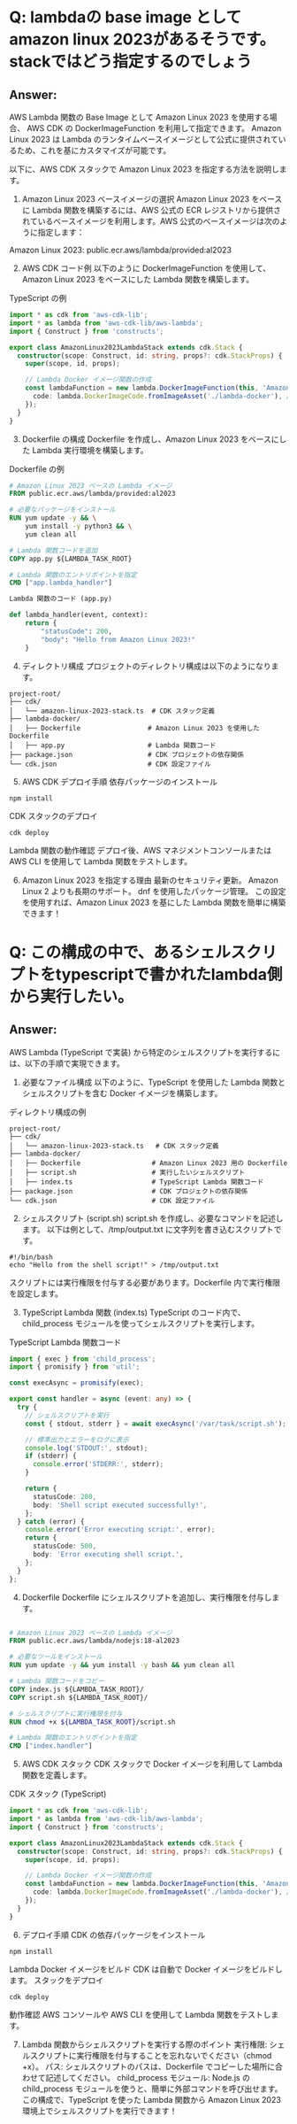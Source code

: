 # Q: lambdaの base image としてamazon linux 2023があるそうです。stackではどう指定するのでしょう

## Answer: 
AWS Lambda 関数の Base Image として Amazon Linux 2023 を使用する場合、
AWS CDK の DockerImageFunction を利用して指定できます。
Amazon Linux 2023 は Lambda のランタイムベースイメージとして公式に提供されているため、これを基にカスタマイズが可能です。

以下に、AWS CDK スタックで Amazon Linux 2023 を指定する方法を説明します。

1. Amazon Linux 2023 ベースイメージの選択
Amazon Linux 2023 をベースに Lambda 関数を構築するには、AWS 公式の ECR
レジストリから提供されているベースイメージを利用します。AWS 公式のベースイメージは次のように指定します：

Amazon Linux 2023:
public.ecr.aws/lambda/provided:al2023

2. AWS CDK コード例
以下のように DockerImageFunction を使用して、Amazon Linux 2023 をベースにした Lambda 関数を構築します。

TypeScript の例
```typescript
import * as cdk from 'aws-cdk-lib';
import * as lambda from 'aws-cdk-lib/aws-lambda';
import { Construct } from 'constructs';

export class AmazonLinux2023LambdaStack extends cdk.Stack {
  constructor(scope: Construct, id: string, props?: cdk.StackProps) {
    super(scope, id, props);

    // Lambda Docker イメージ関数の作成
    const lambdaFunction = new lambda.DockerImageFunction(this, 'AmazonLinux2023Lambda', {
      code: lambda.DockerImageCode.fromImageAsset('./lambda-docker'), // Dockerfile のパス
    });
  }
}
```
3. Dockerfile の構成
Dockerfile を作成し、Amazon Linux 2023 をベースにした Lambda 実行環境を構築します。

Dockerfile の例
```Dockerfile
# Amazon Linux 2023 ベースの Lambda イメージ
FROM public.ecr.aws/lambda/provided:al2023

# 必要なパッケージをインストール
RUN yum update -y && \
    yum install -y python3 && \
    yum clean all

# Lambda 関数コードを追加
COPY app.py ${LAMBDA_TASK_ROOT}

# Lambda 関数のエントリポイントを指定
CMD ["app.lambda_handler"]
```
```python
Lambda 関数のコード (app.py)

def lambda_handler(event, context):
    return {
        "statusCode": 200,
        "body": "Hello from Amazon Linux 2023!"
    }
```
4. ディレクトリ構成
プロジェクトのディレクトリ構成は以下のようになります。
```shell
project-root/
├── cdk/
│   └── amazon-linux-2023-stack.ts  # CDK スタック定義
├── lambda-docker/
│   ├── Dockerfile                 # Amazon Linux 2023 を使用した Dockerfile
│   ├── app.py                     # Lambda 関数コード
├── package.json                   # CDK プロジェクトの依存関係
└── cdk.json                       # CDK 設定ファイル
```
5. AWS CDK デプロイ手順
依存パッケージのインストール
```shell
npm install
```
CDK スタックのデプロイ
```shell
cdk deploy
```
Lambda 関数の動作確認 デプロイ後、AWS マネジメントコンソールまたは AWS CLI を使用して Lambda 関数をテストします。

6. Amazon Linux 2023 を指定する理由
最新のセキュリティ更新。
Amazon Linux 2 よりも長期のサポート。
dnf を使用したパッケージ管理。
この設定を使用すれば、Amazon Linux 2023 を基にした Lambda 関数を簡単に構築できます！



# Q: この構成の中で、あるシェルスクリプトをtypescriptで書かれたlambda側から実行したい。

## Answer:
AWS Lambda (TypeScript で実装) から特定のシェルスクリプトを実行するには、以下の手順で実現できます。

1. 必要なファイル構成
以下のように、TypeScript を使用した Lambda 関数とシェルスクリプトを含む Docker イメージを構築します。

ディレクトリ構成の例
```shell
project-root/
├── cdk/
│   └── amazon-linux-2023-stack.ts   # CDK スタック定義
├── lambda-docker/
│   ├── Dockerfile                  # Amazon Linux 2023 用の Dockerfile
│   ├── script.sh                   # 実行したいシェルスクリプト
│   ├── index.ts                    # TypeScript Lambda 関数コード
├── package.json                    # CDK プロジェクトの依存関係
└── cdk.json                        # CDK 設定ファイル
```
2. シェルスクリプト (script.sh)
script.sh を作成し、必要なコマンドを記述します。
以下は例として、/tmp/output.txt に文字列を書き込むスクリプトです。
```shell
#!/bin/bash
echo "Hello from the shell script!" > /tmp/output.txt
```
スクリプトには実行権限を付与する必要があります。Dockerfile 内で実行権限を設定します。

3. TypeScript Lambda 関数 (index.ts)
TypeScript のコード内で、child_process モジュールを使ってシェルスクリプトを実行します。

TypeScript Lambda 関数コード

```typescript
import { exec } from 'child_process';
import { promisify } from 'util';

const execAsync = promisify(exec);

export const handler = async (event: any) => {
  try {
    // シェルスクリプトを実行
    const { stdout, stderr } = await execAsync('/var/task/script.sh');

    // 標準出力とエラーをログに表示
    console.log('STDOUT:', stdout);
    if (stderr) {
      console.error('STDERR:', stderr);
    }

    return {
      statusCode: 200,
      body: 'Shell script executed successfully!',
    };
  } catch (error) {
    console.error('Error executing script:', error);
    return {
      statusCode: 500,
      body: 'Error executing shell script.',
    };
  }
};
```

4. Dockerfile
Dockerfile にシェルスクリプトを追加し、実行権限を付与します。

```Dockerfile

# Amazon Linux 2023 ベースの Lambda イメージ
FROM public.ecr.aws/lambda/nodejs:18-al2023

# 必要なツールをインストール
RUN yum update -y && yum install -y bash && yum clean all

# Lambda 関数コードをコピー
COPY index.js ${LAMBDA_TASK_ROOT}/
COPY script.sh ${LAMBDA_TASK_ROOT}/

# シェルスクリプトに実行権限を付与
RUN chmod +x ${LAMBDA_TASK_ROOT}/script.sh

# Lambda 関数のエントリポイントを指定
CMD ["index.handler"]
```

5. AWS CDK スタック
CDK スタックで Docker イメージを利用して Lambda 関数を定義します。

CDK スタック (TypeScript)
```typescript
import * as cdk from 'aws-cdk-lib';
import * as lambda from 'aws-cdk-lib/aws-lambda';
import { Construct } from 'constructs';

export class AmazonLinux2023LambdaStack extends cdk.Stack {
  constructor(scope: Construct, id: string, props?: cdk.StackProps) {
    super(scope, id, props);

    // Lambda Docker イメージ関数の作成
    const lambdaFunction = new lambda.DockerImageFunction(this, 'AmazonLinux2023Lambda', {
      code: lambda.DockerImageCode.fromImageAsset('./lambda-docker'), // Dockerfile のパス
    });
  }
}
```

6. デプロイ手順
CDK の依存パッケージをインストール
```shell
npm install
```
Lambda Docker イメージをビルド CDK は自動で Docker イメージをビルドします。
スタックをデプロイ
```shell
cdk deploy
```
動作確認 AWS コンソールや AWS CLI を使用して Lambda 関数をテストします。

7. Lambda 関数からシェルスクリプトを実行する際のポイント
実行権限: シェルスクリプトに実行権限を付与することを忘れないでください（chmod +x）。
パス: シェルスクリプトのパスは、Dockerfile でコピーした場所に合わせて記述してください。
child_process モジュール: Node.js の child_process モジュールを使うと、簡単に外部コマンドを呼び出せます。
この構成で、TypeScript を使った Lambda 関数から Amazon Linux 2023 環境上でシェルスクリプトを実行できます！






